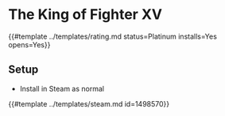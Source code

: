 # The King of Fighter XV
<!-- script:Aliases [] -->

{{#template ../templates/rating.md status=Platinum installs=Yes opens=Yes}}

## Setup

- Install in Steam as normal

{{#template ../templates/steam.md id=1498570}}
